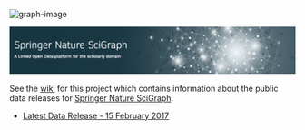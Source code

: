 ![graph-image](http://static.springer.com/spcom/sites/sgw/images/logo-springernature.svg)

![SpringerNature SciGraph](images/SpringerNature.png)

See the [wiki](https://github.com/springernature/scigraph/wiki) for this project which contains information about the public data releases for [Springer Nature SciGraph](http://www.springernature.com/scigraph).

* [Latest Data Release - 15 February 2017](../../wiki/Data-Release:-15-February-2017)



